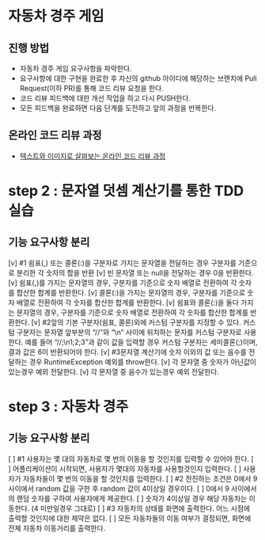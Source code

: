 # 자동차 경주 게임
## 진행 방법
* 자동차 경주 게임 요구사항을 파악한다.
* 요구사항에 대한 구현을 완료한 후 자신의 github 아이디에 해당하는 브랜치에 Pull Request(이하 PR)를 통해 코드 리뷰 요청을 한다.
* 코드 리뷰 피드백에 대한 개선 작업을 하고 다시 PUSH한다.
* 모든 피드백을 완료하면 다음 단계를 도전하고 앞의 과정을 반복한다.

## 온라인 코드 리뷰 과정
* [텍스트와 이미지로 살펴보는 온라인 코드 리뷰 과정](https://github.com/next-step/nextstep-docs/tree/master/codereview)

# step 2 : 문자열 덧셈 계산기를 통한 TDD 실습
## 기능 요구사항 분리
[v] #1 쉼표(,) 또는 콜론(:)을 구분자로 가지는 문자열을 전달하는 경우 구분자를 기준으로 분리한 각 숫자의 합을 반환
    [v] 빈 문자열 또는 null을 전달하는 경우 0을 반환한다.
    [v] 쉼표(,)를 가지는 문자열의 경우, 구분자를 기준으로 숫자 배열로 전환하여 각 숫자를 합산한 합계를 반환한다.
    [v] 콜론(:)을 가지는 문자열의 경우, 구분자를 기준으로 숫자 배열로 전환하여 각 숫자를 합산한 합계를 반환한다.
    [v] 쉼표와 콜론(:)을 둘다 가지는 문자열의 경우, 구분자를 기준으로 숫자 배열로 전환하여 각 숫자를 합산한 합계를 반환한다.
[v] #2앞의 기본 구분자(쉼표, 콜론)외에 커스텀 구분자를 지정할 수 있다. 커스텀 구분자는 문자열 앞부분의 “//”와 “\n” 사이에 위치하는 문자를 커스텀 구분자로 사용한다. 예를 들어 “//;\n1;2;3”과 같이 값을 입력할 경우 커스텀 구분자는 세미콜론(;)이며, 결과 값은 6이 반환되어야 한다.
[v] #3문자열 계산기에 숫자 이외의 값 또는 음수를 전달하는 경우 RuntimeException 예외를 throw한다.
    [v] 각 문자열 중 숫자가 아닌값이 있는경우 예외 전달한다.
    [v] 각 문자열 중 음수가 있는경우 예외 전달한다.

# step 3 : 자동차 경주
## 기능 요구사항 분리
[ ] #1 사용자는 몇 대의 자동차로 몇 번의 이동을 할 것인지를 입력할 수 있어야 한다.
    [ ] 어플리케이션이 시작되면, 사용자가 몇대의 자동차를 사용할것인지 입력한다.
    [ ] 사용자가 자동차들이 몇 번의 이동을 할 것인지를 입력한다.
[ ] #2 전진하는 조건은 0에서 9 사이에서 random 값을 구한 후 random 값이 4이상일 경우이다.
    [ ] 0에서 9 사이에서의 랜덤 숫자를 구하여 사용자에게 제공한다.
    [ ] 숫자가 4이상일 경우 해당 자동차는 이동한다. (4 미만일경우 그대로)
[ ] #3 자동차의 상태를 화면에 출력한다. 어느 시점에 출력할 것인지에 대한 제약은 없다.
    [ ] 모든 자동차들의 이동 여부가 결정되면, 화면에 전체 자동차 이동거리를 출력한다.
